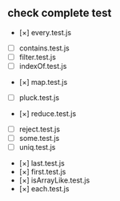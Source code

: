 ## check complete test

- [×] every.test.js
- [ ] contains.test.js
- [ ] filter.test.js
- [ ] indexOf.test.js
- [×] map.test.js
- [ ] pluck.test.js
- [×] reduce.test.js
- [ ] reject.test.js
- [ ] some.test.js
- [ ] uniq.test.js
- [×] last.test.js
- [×] first.test.js
- [×] isArrayLike.test.js
- [×] each.test.js
